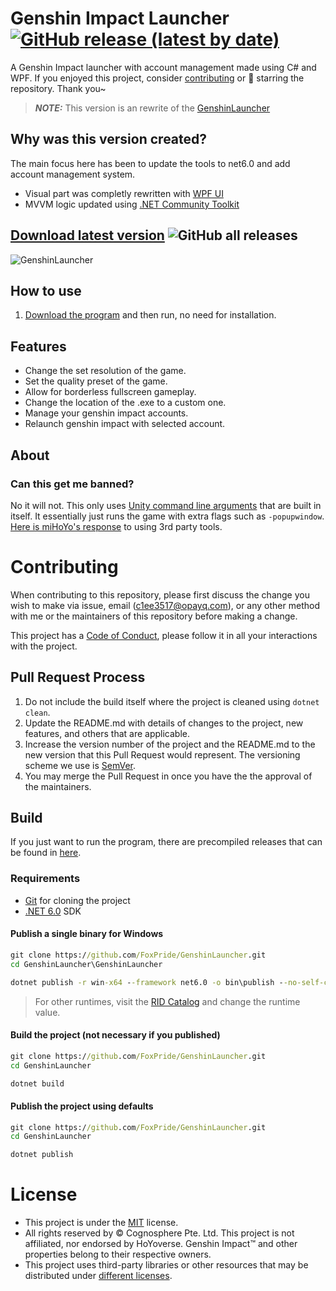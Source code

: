 # Genshin Impact Launcher [![GitHub release (latest by date)](https://img.shields.io/github/v/release/FoxPride/GenshinLauncher)](https://github.com/FoxPride/GenshinLauncher/releases/latest)

A Genshin Impact launcher with account management made using C# and WPF. If you enjoyed this project, consider [contributing](https://github.com/FoxPride/GenshinLauncher#contributing) or 🌟 starring the repository. Thank you~

> **_NOTE:_**  This version is an rewrite of the [GenshinLauncher](https://github.com/sabihoshi/GenshinLauncher)

## Why was this version created?
The main focus here has been to update the tools to net6.0 and add account management system.

- Visual part was completly rewritten with [WPF UI](https://github.com/lepoco/wpfui)
- MVVM logic updated using [.NET Community Toolkit](https://github.com/CommunityToolkit/dotnet)

## **[Download latest version](https://github.com/FoxPride/GenshinLauncher/releases/latest)** ![GitHub all releases](https://img.shields.io/github/downloads/FoxPride/GenshinLauncher/total?style=social)

![GenshinLauncher](https://user-images.githubusercontent.com/30706733/170900441-ec549fa3-3dd5-4eaa-9bc9-a5466b602828.png)

## How to use

1. [Download the program](https://github.com/FoxPride/GenshinLauncher/releases/latest) and then run, no need for installation.


## Features
* Change the set resolution of the game.
* Set the quality preset of the game.
* Allow for borderless fullscreen gameplay.
* Change the location of the .exe to a custom one.
* Manage your genshin impact accounts.
* Relaunch genshin impact with selected account.

## About

### Can this get me banned?
No it will not. This only uses [Unity command line arguments](https://docs.unity3d.com/Manual/CommandLineArguments.html) that are built in itself. It essentially just runs the game with extra flags such as `-popupwindow`. [Here is miHoYo's response](https://genshin.mihoyo.com/en/news/detail/5763) to using 3rd party tools.

# Contributing
When contributing to this repository, please first discuss the change you wish to make via issue, email (c1ee3517@opayq.com), or any other method with me or the maintainers of this repository before making a change.

This project has a [Code of Conduct](CONTRIBUTING.md), please follow it in all your interactions with the project.

## Pull Request Process

1. Do not include the build itself where the project is cleaned using `dotnet clean`.
2. Update the README.md with details of changes to the project, new features, and others that are applicable.
3. Increase the version number of the project and the README.md to the new version that this
   Pull Request would represent. The versioning scheme we use is [SemVer](http://semver.org/).
4. You may merge the Pull Request in once you have the the approval of the maintainers.

## Build
If you just want to run the program, there are precompiled releases that can be found in [here](https://github.com/FoxPride/GenshinLauncher/releases).
### Requirements
* [Git](https://git-scm.com) for cloning the project
* [.NET 6.0](https://dotnet.microsoft.com/download/dotnet/6.0) SDK

#### Publish a single binary for Windows
```bat
git clone https://github.com/FoxPride/GenshinLauncher.git
cd GenshinLauncher\GenshinLauncher

dotnet publish -r win-x64 --framework net6.0 -o bin\publish --no-self-contained -p:PublishSingleFile=true
```
> For other runtimes, visit the [RID Catalog](https://docs.microsoft.com/en-us/dotnet/core/rid-catalog) and change the runtime value.

#### Build the project (not necessary if you published)
```bat
git clone https://github.com/FoxPride/GenshinLauncher.git
cd GenshinLauncher

dotnet build
```

#### Publish the project using defaults
```bat
git clone https://github.com/FoxPride/GenshinLauncher.git
cd GenshinLauncher

dotnet publish
```

# License
* This project is under the [MIT](LICENSE.md) license.
* All rights reserved by © Cognosphere Pte. Ltd. This project is not affiliated, nor endorsed by HoYoverse. Genshin Impact™ and other properties belong to their respective owners.
* This project uses third-party libraries or other resources that may be
distributed under [different licenses](/THIRD-PARTY-NOTICES.md).